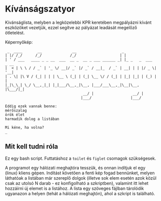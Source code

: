# Kívánságszatyor
Kívánságlista, melyben a legközelebbi KPR keretében megpályázni kívánt eszközöket vezetjük, ezzel segítve az pályázat leadását megelőző ötletelést.

Képernyőkép:
```
 _  ____       __              __                     _                    
| |/ /_/      /_/             /_/                    | |                   
| ' / ___   ____ _ _ __  ___  __ _  __ _ ___ ______ _| |_ _   _  ___  _ __ 
|  < | \ \ / / _` | '_ \/ __|/ _` |/ _` / __|_  / _` | __| | | |/ _ \| '__|
| . \| |\ V / (_| | | | \__ \ (_| | (_| \__ \/ / (_| | |_| |_| | (_) | |   
|_|\_\_| \_/ \__,_|_| |_|___/\__,_|\__, |___/___\__,_|\__|\__, |\___/|_|   
                                    __/ |                  __/ |           
                                   |___/                  |___/            

Eddig ezek vannak benne:
mérőszalag
örök élet
harmadik dolog a listában

Mi kéne, ha volna?
_
```
## Mit kell tudni róla
Ez egy bash script.
Futtatáshoz a `toilet` és `figlet` csomagok szükségesek.

A programot egy hálózati meghajtóra tesszük, és onnan indítjuk el egy (linux) kliens gépen. Indítást követően a fenti kép fogad bennünket,
melyen láthatóak a listában már szereplő dolgok (illetve sok elem esetén azok közül csak az utolsó N darab - ez konfigolható a szkriptben), valamint itt lehet hozzáírni új elemet is a listához.
A lista egy szöveges fájlban tárolódik ugyanazon a helyen (tehát a hálózati meghajtón), ahol a szkript is található.
